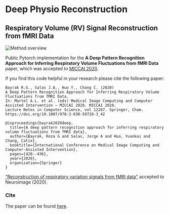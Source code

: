 # Deep Physio Reconstruction

## Respiratory Volume (RV) Signal Reconstruction from fMRI Data


![Method overview](figures/pipeline.png)

Public Pytorch implementation for the **A Deep Pattern Recognition Approach for Inferring
Respiratory Volume Fluctuations from fMRI Data** paper, which was accepted to [MICCAI 2020](https://www.miccai2020.org/en/).


If you find this code helpful in your research please cite the following paper:

```
Bayrak R.G., Salas J.A., Huo Y., Chang C. (2020) 
A Deep Pattern Recognition Approach for Inferring Respiratory Volume Fluctuations from fMRI Data. 
In: Martel A.L. et al. (eds) Medical Image Computing and Computer Assisted Intervention – MICCAI 2020. MICCAI 2020. 
Lecture Notes in Computer Science, vol 12267. Springer, Cham. https://doi.org/10.1007/978-3-030-59728-3_42
```

```
@inproceedings{bayrak2020deep,
  title={A deep pattern recognition approach for inferring respiratory volume fluctuations from fMRI data},
  author={Bayrak, Roza G and Salas, Jorge A and Huo, Yuankai and Chang, Catie},
  booktitle={International Conference on Medical Image Computing and Computer-Assisted Intervention},
  pages={428--436},
  year={2020},
  organization={Springer}
}
```

["Reconstruction of respiratory variation signals from fMRI data"](https://doi.org/10.1016/j.neuroimage.2020.117459) accepted to Neuroimage (2020). 
### Cite

The paper can be found [here](https://link.springer.com/chapter/10.1007/978-3-030-59728-3_42).

